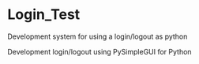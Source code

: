 # Login_Test
Development system for using a login/logout as python

Development login/logout using PySimpleGUI for Python
